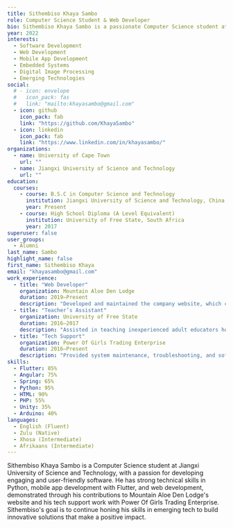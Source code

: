 ```yaml
---
title: Sithembiso Khaya Sambo
role: Computer Science Student & Web Developer
bio: Sithembiso Khaya Sambo is a passionate Computer Science student at Jiangxi University of Science and Technology, with a keen interest in emerging technologies and user-centric software development. With hands-on experience in web development, mobile app development, and system maintenance, Sithembiso is committed to creating engaging and innovative solutions.
year: 2022
interests:
  - Software Development
  - Web Development
  - Mobile App Development
  - Embedded Systems
  - Digital Image Processing
  - Emerging Technologies
social:
  # - icon: envelope
  #   icon_pack: fas
  #   link: "mailto:khayasambo@gmail.com"
  - icon: github
    icon_pack: fab
    link: "https://github.com/KhayaSambo"
  - icon: linkedin
    icon_pack: fab
    link: "https://www.linkedin.com/in/khayasambo/"
organizations:
  - name: University of Cape Town
    url: ""
  - name: Jiangxi University of Science and Technology
    url: ""
education:
  courses:
    - course: B.S.C in Computer Science and Technology
      institution: Jiangxi University of Science and Technology, China
      year: Present
    - course: High School Diploma (A Level Equivalent)
      institution: University of Free State, South Africa
      year: 2017
superuser: false
user_groups:
  - Alumni
last_name: Sambo
highlight_name: false
first_name: Sithembiso Khaya
email: "khayasambo@gmail.com"
work_experience:
  - title: "Web Developer"
    organization: Mountain Aloe Den Lodge
    duration: 2019–Present
    description: "Developed and maintained the company website, which contributed to an increase in revenue by expanding the international market reach."
  - title: "Teacher’s Assistant"
    organization: University of Free State
    duration: 2016–2017
    description: "Assisted in teaching inexperienced adult educators how to use Microsoft Office applications effectively."
  - title: "Tech Support"
    organization: Power Of Girls Trading Enterprise
    duration: 2016–Present
    description: "Provided system maintenance, troubleshooting, and software updates for company PCs."
skills:
  - Flutter: 85%
  - Angular: 75%
  - Spring: 65%
  - Python: 95%
  - HTML: 90%
  - PHP: 55%
  - Unity: 35%
  - Arduino: 40%
languages:
  - English (Fluent)
  - Zulu (Native)
  - Xhosa (Intermediate)
  - Afrikaans (Intermediate)
---
```


Sithembiso Khaya Sambo is a Computer Science student at Jiangxi University of Science and Technology, with a passion for developing engaging and user-friendly software. He has strong technical skills in Python, mobile app development with Flutter, and web development, demonstrated through his contributions to Mountain Aloe Den Lodge's website and his tech support work with Power Of Girls Trading Enterprise. Sithembiso's goal is to continue honing his skills in emerging tech to build innovative solutions that make a positive impact.
